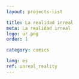 ```yaml
---
layout: projects-list

title: La realidad irreal
meta: La realidad irreal
logo: ur.png
order: 1

category: comics

lang: es
ref: unreal_reality
---
```

